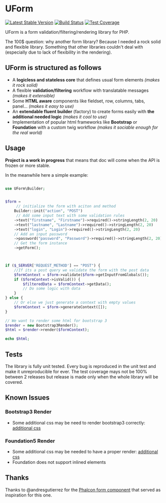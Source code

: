UForm
=====

[![Latest Stable Version](https://poser.pugx.org/gsouf/uform/version)](https://packagist.org/packages/gsouf/uform)
[![Build Status](https://travis-ci.org/gsouf/UForm.svg)](https://travis-ci.org/gsouf/UForm)
[![Test Coverage](https://codeclimate.com/github/gsouf/UForm/badges/coverage.svg)](https://codeclimate.com/github/SneakyBobito/UForm/coverage)

UForm is a form validation/filtering/rendering library for PHP.

The 100$ question: why another form library? Because I needed a rock solid and flexible library. Something that other libraries 
couldn't deal with (especially due to lack of flexibility in the rendering).


UForm is structured as follows
------------------------------

- A **logicless and stateless core** that defines usual form elements *(makes it rock solid)*
- A flexible **validation/filtering** workflow with translatable messages *(makes it extensible)*
- Some **HTML aware** components like fieldset, row, columns, tabs, panel... *(makes it easy to use)*
- An **extendable fluent builder** (factory) to create forms easily with **the additional needed logic** *(makes it cool to use)*
- Implementation of popular html frameworks like **Bootstrap** or **Foundation** with a custom twig workflow *(makes it sociable enough for the real world)*



Usage
-----

**Project is a work in progress** that means that doc will come when the API is frozen or more stable.

In the meanwhile here a simple example:

```php

use UForm\Builder;


$form = 
     // initialize the form with aciton and method
    Builder::init("action", "POST")
     // Add some input text with some validation rules
    ->text("firstname", "Firstname")->required()->stringLength(2, 20) 
    ->text("lastname", "Lastname")->required()->stringLength(2, 20)
    ->text("login", "Login")->required()->stringLength(2, 20)
    // Add an input password
    ->password("password", "Password")->required()->stringLength(2, 20)
    // Get the form instance
    ->getForm();



if ($_SERVER['REQUEST_METHOD'] == "POST") {
    //If its a post query we validate the form with the post data
    $formContext = $form->validate($form->getInputFromGlobals());
    if ($formContext->isValid()) {
        $filteredData = $formContext->getData();
        // Do some logic with data
    }
} else {
    // Or else we just generate a context with empty values
    $formContext = $form->generateContext([]);
}

// We want to render some html for bootstrap 3
$render = new Bootstrap3Render();
$html = $render->render($formContext);

echo $html;

```

Tests
-----

The library is fully unit tested. Every bug is reproduced in the unit test and make it unreproducible for ever.
The test coverage mays not be 100% between 2 releases but release is made only when the whole library will be covered.

Known Issues
------------

### Bootstrap3 Render

- Some additional css may be need to render bootstrap3 correctly: [additional css](https://github.com/gsouf/UForm/blob/gh-pages/render/Bootstrap3.md#additional-css)

### Foundation5 Render

- Some additional css may be needed to have a proper render: [additional css](https://github.com/gsouf/UForm/blob/gh-pages/render/Foundation5.md#additional-css)
- Foundation does not support inlined elements

Thanks
------

Thanks to @andresgutierrez for the 
[Phalcon form component](https://github.com/phalcon/cphalcon/tree/master/phalcon/forms) 
that served as inspiration for this one.
